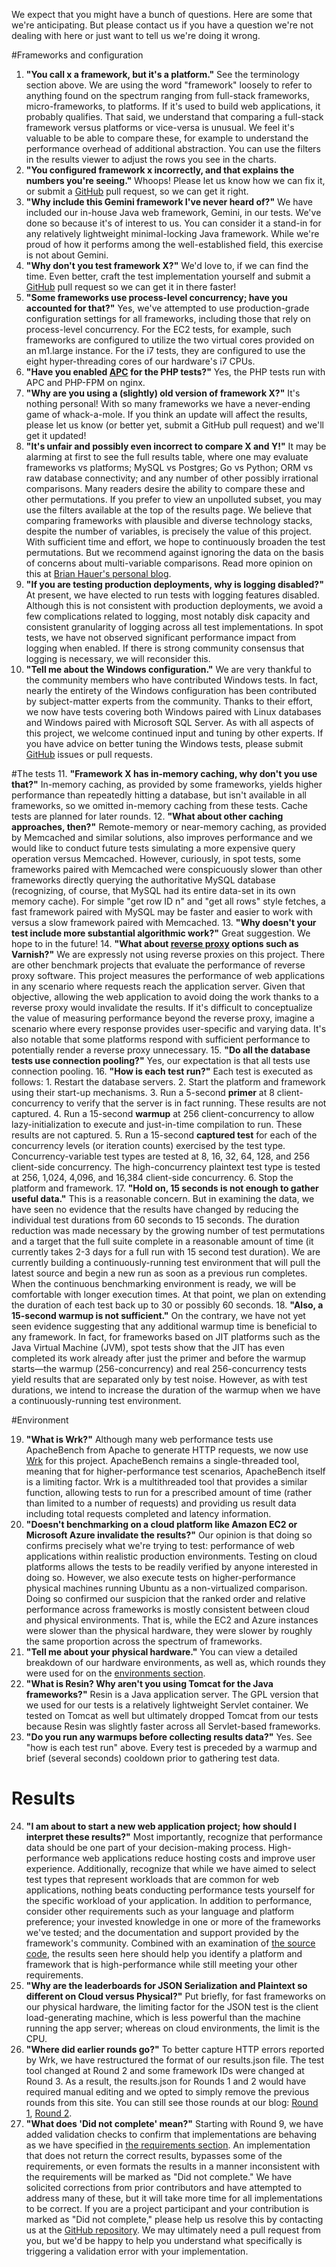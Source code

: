 We expect that you might have a bunch of questions. Here are some that we're anticipating. But please contact us if you have a question we're not dealing with here or just want to tell us we're doing it wrong.

#Frameworks and configuration
1. __"You call x a framework, but it's a platform."__ See the terminology section above. We are using the word "framework" loosely to refer to anything found on the spectrum ranging from full-stack frameworks, micro-frameworks, to platforms. If it's used to build web applications, it probably qualifies. That said, we understand that comparing a full-stack framework versus platforms or vice-versa is unusual. We feel it's valuable to be able to compare these, for example to understand the performance overhead of additional abstraction. You can use the filters in the results viewer to adjust the rows you see in the charts.
2. __"You configured framework x incorrectly, and that explains the numbers you're seeing."__ Whoops! Please let us know how we can fix it, or submit a [GitHub](https://github.com/TechEmpower/FrameworkBenchmarks) pull request, so we can get it right.
3. __"Why include this Gemini framework I've never heard of?"__ We have included our in-house Java web framework, Gemini, in our tests. We've done so because it's of interest to us. You can consider it a stand-in for any relatively lightweight minimal-locking Java framework. While we're proud of how it performs among the well-established field, this exercise is not about Gemini.
4. __"Why don't you test framework X?"__ We'd love to, if we can find the time. Even better, craft the test implementation yourself and submit a [GitHub](https://github.com/TechEmpower/FrameworkBenchmarks) pull request so we can get it in there faster!
5. __"Some frameworks use process-level concurrency; have you accounted for that?"__ Yes, we've attempted to use production-grade configuration settings for all frameworks, including those that rely on process-level concurrency. For the EC2 tests, for example, such frameworks are configured to utilize the two virtual cores provided on an m1.large instance. For the i7 tests, they are configured to use the eight hyper-threading cores of our hardware's i7 CPUs.
6. __"Have you enabled [APC](http://php.net/manual/en/book.apc.php) for the PHP tests?"__ Yes, the PHP tests run with APC and PHP-FPM on nginx.
7. __"Why are you using a (slightly) old version of framework X?"__ It's nothing personal! With so many frameworks we have a never-ending game of whack-a-mole. If you think an update will affect the results, please let us know (or better yet, submit a GitHub pull request) and we'll get it updated!
8. __"It's unfair and possibly even incorrect to compare X and Y!"__ It may be alarming at first to see the full results table, where one may evaluate frameworks vs platforms; MySQL vs Postgres; Go vs Python; ORM vs raw database connectivity; and any number of other possibly irrational comparisons. Many readers desire the ability to compare these and other permutations. If you prefer to view an unpolluted subset, you may use the filters available at the top of the results page. We believe that comparing frameworks with plausible and diverse technology stacks, despite the number of variables, is precisely the value of this project. With sufficient time and effort, we hope to continuously broaden the test permutations. But we recommend against ignoring the data on the basis of concerns about multi-variable comparisons. Read more opinion on this at [Brian Hauer's personal blog](http://tiamat.tsotech.com/unfair-comparisons).
9. __"If you are testing production deployments, why is logging disabled?"__ At present, we have elected to run tests with logging features disabled. Although this is not consistent with production deployments, we avoid a few complications related to logging, most notably disk capacity and consistent granularity of logging across all test implementations. In spot tests, we have not observed significant performance impact from logging when enabled. If there is strong community consensus that logging is necessary, we will reconsider this.
10. __"Tell me about the Windows configuration."__ We are very thankful to the community members who have contributed Windows tests. In fact, nearly the entirety of the Windows configuration has been contributed by subject-matter experts from the community. Thanks to their effort, we now have tests covering both Windows paired with Linux databases and Windows paired with Microsoft SQL Server. As with all aspects of this project, we welcome continued input and tuning by other experts. If you have advice on better tuning the Windows tests, please submit [GitHub](https://github.com/TechEmpower/FrameworkBenchmarks) issues or pull requests.

#The tests
11. __"Framework X has in-memory caching, why don't you use that?"__ In-memory caching, as provided by some frameworks, yields higher performance than repeatedly hitting a database, but isn't available in all frameworks, so we omitted in-memory caching from these tests. Cache tests are planned for later rounds.
12. __"What about other caching approaches, then?"__ Remote-memory or near-memory caching, as provided by Memcached and similar solutions, also improves performance and we would like to conduct future tests simulating a more expensive query operation versus Memcached. However, curiously, in spot tests, some frameworks paired with Memcached were conspicuously slower than other frameworks directly querying the authoritative MySQL database (recognizing, of course, that MySQL had its entire data-set in its own memory cache). For simple "get row ID n" and "get all rows" style fetches, a fast framework paired with MySQL may be faster and easier to work with versus a slow framework paired with Memcached.
13. __"Why doesn't your test include more substantial algorithmic work?"__ Great suggestion. We hope to in the future!
14. __"What about [reverse proxy](http://en.wikipedia.org/wiki/Reverse_proxy) options such as Varnish?"__ We are expressly not using reverse proxies on this project. There are other benchmark projects that evaluate the performance of reverse proxy software. This project measures the performance of web applications in any scenario where requests reach the application server. Given that objective, allowing the web application to avoid doing the work thanks to a reverse proxy would invalidate the results. If it's difficult to conceptualize the value of measuring performance beyond the reverse proxy, imagine a scenario where every response provides user-specific and varying data. It's also notable that some platforms respond with sufficient performance to potentially render a reverse proxy unnecessary.
15. __"Do all the database tests use connection pooling?"__ Yes, our expectation is that all tests use connection pooling.
16. __"How is each test run?"__ Each test is executed as follows:
    1. Restart the database servers.
    2. Start the platform and framework using their start-up mechanisms.
    3. Run a 5-second __primer__ at 8 client-concurrency to verify that the server is in fact running. These results are not captured.
    4. Run a 15-second __warmup__ at 256 client-concurrency to allow lazy-initialization to execute and just-in-time compilation to run. These results are not captured.
    5. Run a 15-second __captured test__ for each of the concurrency levels (or iteration counts) exercised by the test type. Concurrency-variable test types are tested at 8, 16, 32, 64, 128, and 256 client-side concurrency. The high-concurrency plaintext test type is tested at 256, 1,024, 4,096, and 16,384 client-side concurrency.
    6. Stop the platform and framework.
17. __"Hold on, 15 seconds is not enough to gather useful data."__ This is a reasonable concern. But in examining the data, we have seen no evidence that the results have changed by reducing the individual test durations from 60 seconds to 15 seconds. The duration reduction was made necessary by the growing number of test permutations and a target that the full suite complete in a reasonable amount of time (it currently takes 2-3 days for a full run with 15 second test duration).  We are currently building a continuously-running test environment that will pull the latest source and begin a new run as soon as a previous run completes. When the continuous benchmarking environment is ready, we will be comfortable with longer execution times. At that point, we plan on extending the duration of each test back up to 30 or possibly 60 seconds.
18. __"Also, a 15-second warmup is not sufficient."__ On the contrary, we have not yet seen evidence suggesting that any additional warmup time is beneficial to any framework. In fact, for frameworks based on JIT platforms such as the Java Virtual Machine (JVM), spot tests show that the JIT has even completed its work already after just the primer and before the warmup starts—the warmup (256-concurrency) and real 256-concurrency tests yield results that are separated only by test noise. However, as with test durations, we intend to increase the duration of the warmup when we have a continuously-running test environment.

#Environment

19. __"What is Wrk?"__ Although many web performance tests use ApacheBench from Apache to generate HTTP requests, we now use [Wrk](https://github.com/wg/wrk) for this project. ApacheBench remains a single-threaded tool, meaning that for higher-performance test scenarios, ApacheBench itself is a limiting factor. Wrk is a multithreaded tool that provides a similar function, allowing tests to run for a prescribed amount of time (rather than limited to a number of requests) and providing us result data including total requests completed and latency information.
20. __"Doesn't benchmarking on a cloud platform like Amazon EC2 or Microsoft Azure invalidate the results?"__ Our opinion is that doing so confirms precisely what we're trying to test: performance of web applications within realistic production environments. Testing on cloud platforms allows the tests to be readily verified by anyone interested in doing so. However, we also execute tests on higher-performance physical machines running Ubuntu as a non-virtualized comparison. Doing so confirmed our suspicion that the ranked order and relative performance across frameworks is mostly consistent between cloud and physical environments. That is, while the EC2 and Azure instances were slower than the physical hardware, they were slower by roughly the same proportion across the spectrum of frameworks.
21. __"Tell me about your physical hardware."__ You can view a detailed breakdown of our hardware environments, as well as, which rounds they were used for on the [environments section](Environment).
22. __"What is Resin? Why aren't you using Tomcat for the Java frameworks?"__ Resin is a Java application server. The GPL version that we used for our tests is a relatively lightweight Servlet container. We tested on Tomcat as well but ultimately dropped Tomcat from our tests because Resin was slightly faster across all Servlet-based frameworks.
23. __"Do you run any warmups before collecting results data?"__ Yes. See "how is each test run" above. Every test is preceded by a warmup and brief (several seconds) cooldown prior to gathering test data.

# Results

24. __"I am about to start a new web application project; how should I interpret these results?"__ Most importantly, recognize that performance data should be one part of your decision-making process. High-performance web applications reduce hosting costs and improve user experience. Additionally, recognize that while we have aimed to select test types that represent workloads that are common for web applications, nothing beats conducting performance tests yourself for the specific workload of your application. In addition to performance, consider other requirements such as your language and platform preference; your invested knowledge in one or more of the frameworks we've tested; and the documentation and support provided by the framework's community. Combined with an examination of [the source code](https://github.com/TechEmpower/FrameworkBenchmarks), the results seen here should help you identify a platform and framework that is high-performance while still meeting your other requirements.
25. __"Why are the leaderboards for JSON Serialization and Plaintext so different on Cloud versus Physical?"__ Put briefly, for fast frameworks on our physical hardware, the limiting factor for the JSON test is the client load-generating machine, which is less powerful than the machine running the app server; whereas on cloud environments, the limit is the CPU. 
26. __"Where did earlier rounds go?"__ To better capture HTTP errors reported by Wrk, we have restructured the format of our results.json file. The test tool changed at Round 2 and some framework IDs were changed at Round 3. As a result, the results.json for Rounds 1 and 2 would have required manual editing and we opted to simply remove the previous rounds from this site. You can still see those rounds at our blog: [Round 1](https://www.techempower.com/blog/2013/03/28/frameworks-round-1/), [Round 2](https://www.techempower.com/blog/2013/04/05/frameworks-round-2/).
27. __"What does 'Did not complete' mean?"__ Starting with Round 9, we have added validation checks to confirm that implementations are behaving as we have specified in [the requirements section](/Project-Information/Framework-Tests#general-test-requirements). An implementation that does not return the correct results, bypasses some of the requirements, or even formats the results in a manner inconsistent with the requirements will be marked as "Did not complete." We have solicited corrections from prior contributors and have attempted to address many of these, but it will take more time for all implementations to be correct. If you are a project participant and your contribution is marked as "Did not complete," please help us resolve this by contacting us at the [GitHub repository](https://github.com/TechEmpower/FrameworkBenchmarks). We may ultimately need a pull request from you, but we'd be happy to help you understand what specifically is triggering a validation error with your implementation.
